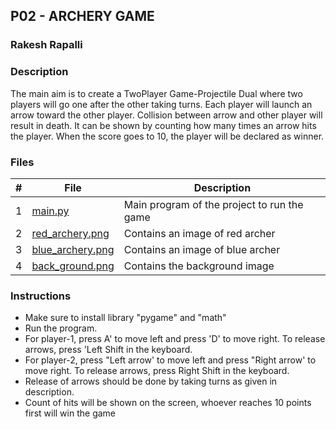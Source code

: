 ## P02 - ARCHERY GAME
### Rakesh Rapalli

### Description

The main aim is to create a TwoPlayer Game-Projectile Dual where two players will go one after the other taking turns. Each player will launch an arrow toward the other player. Collision between arrow and other player will result in death. It can be shown by counting how many times an arrow hits the player. When the score goes to 10, the player will be declared as winner.

### Files

|   #   | File      | Description                                  |
| :---: | --------- | -------------------------------------------- |
|   1   |[main.py](https://github.com/RakeshRapalli6/5443-2D-Rakesh/blob/main/Assignments/po2/main.py)| Main program of the project to run the game|
|   2   |[red_archery.png](https://github.com/RakeshRapalli6/5443-2D-Rakesh/blob/main/Assignments/po2/red_archery.png)| Contains an image of red archer|
|   3   |[blue_archery.png](https://github.com/RakeshRapalli6/5443-2D-Rakesh/blob/main/Assignments/po2/blue_archery.png)| Contains an image of blue archer|
|   4   |[back_ground.png](https://github.com/RakeshRapalli6/5443-2D-Rakesh/blob/main/Assignments/po2/battleground.png)| Contains the background image |
 
### Instructions

- Make sure to install library "pygame" and "math"
- Run the program.
- For player-1, press A' to move left and press 'D' to move right. To release arrows, press 'Left Shift in the keyboard.
- For player-2, press "Left arrow' to move left and press "Right arrow' to move right. To release arrows, press Right Shift in the keyboard.
- Release of arrows should be done by taking turns as given in description.
- Count of hits will be shown on the screen, whoever reaches 10 points first will win the game
